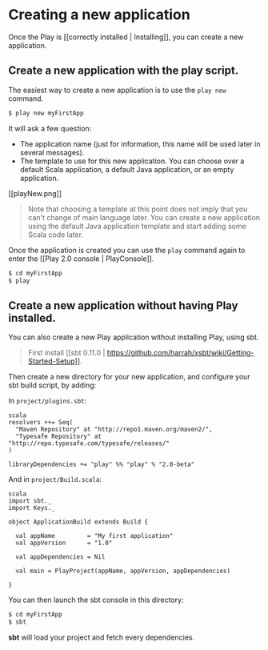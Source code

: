 # Creating a new application

Once the Play is [[correctly installed | Installing]], you can create a new application.

## Create a new application with the play script.

The easiest way to create a new application is to use the `play new` command.

```bash
$ play new myFirstApp
```

It will ask a few question:

- The application name (just for information, this name will be used later in several messages).
- The template to use for this new application. You can choose over a default Scala application, a default Java application, or an empty application.

[[playNew.png]]

> Note that choosing a template at this point does not imply that you can't change of main language later. You can create a new application using the default Java application template and start adding some Scala code later.

Once the application is created you can use the `play` command again to enter the [[Play 2.0 console | PlayConsole]].

```bash
$ cd myFirstApp
$ play
```

## Create a new application without having Play installed.

You can also create a new Play application without installing Play, using sbt. 

> First install [[sbt 0.11.0 | https://github.com/harrah/xsbt/wiki/Getting-Started-Setup]].

Then create a new directory for your new application, and configure your sbt build script, by adding:

In `project/plugins.sbt`:

    scala
    resolvers ++= Seq(
      "Maven Repository" at "http://repo1.maven.org/maven2/",
      "Typesafe Repository" at "http://repo.typesafe.com/typesafe/releases/"
    )
     
    libraryDependencies += "play" %% "play" % "2.0-beta"
 

And in `project/Build.scala`:

    scala
    import sbt._
    import Keys._
     
    object ApplicationBuild extends Build {
     
      val appName         = "My first application"
      val appVersion      = "1.0"
     
      val appDependencies = Nil
     
      val main = PlayProject(appName, appVersion, appDependencies)
     
    }


You can then launch the sbt console in this directory:

```bash
$ cd myFirstApp
$ sbt
```

**sbt** will load your project and fetch every dependencies.

